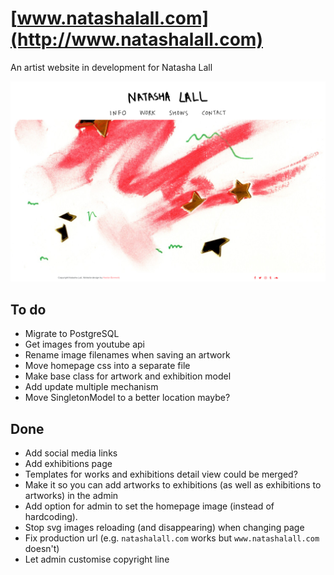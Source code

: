 [www.natashalall.com](http://www.natashalall.com)
=============================================
An artist website in development for Natasha Lall

![Homepage screenshot](https://raw.githubusercontent.com/hectorbennett/natashalall.com/master/screenshot.png)

To do
-----
- Migrate to PostgreSQL
- Get images from youtube api
- Rename image filenames when saving an artwork
- Move homepage css into a separate file
- Make base class for artwork and exhibition model
- Add update multiple mechanism
- Move SingletonModel to a better location maybe?

Done
----
- Add social media links
- Add exhibitions page
- Templates for works and exhibitions detail view could be merged?
- Make it so you can add artworks to exhibitions (as well as exhibitions to artworks) in the admin
- Add option for admin to set the homepage image (instead of hardcoding).
- Stop svg images reloading (and disappearing) when changing page
- Fix production url (e.g. `natashalall.com` works but `www.natashalall.com` doesn't)
- Let admin customise copyright line
